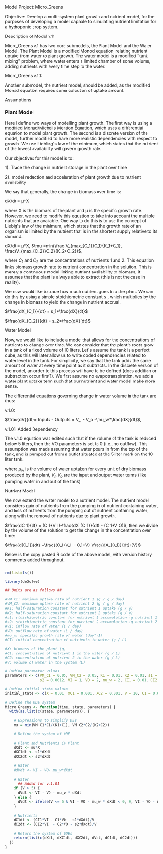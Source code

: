 Model Project: Micro_Greens

Objective: Develop a multi-system plant growth and nutrient model, for the purposes of developing a model capable to simulating nutrient limitation for a hydroponic crop system. 

Description of Model v.1:

Micro_Greens v.1 has two core submodels, the Plant Model and the Water Model. The Plant Model is a modified Monod equation, relating nutrient uptake from water to plant growth. The water model is a modified "tank mixing" problem, where water enters a limited chamber of some volume, adding nutrients with every time step to the water. 

Micro_Greens v.1.1:

Another submodel, the nutrient model, should be added, as the modified Monad equation requires some calcution of uptake amount.

Assumptions

### Plant Model

Here I define two ways of modelling plant growth. The first way is using a modified Monad/Michelis Mention Equation, which uses a differential equation to model plant growth. The second is a discrete version of the model, further modified to have more realistic dependencies with respect to growth.  We use Liebling's law of the minimum, which states that the nutrient of the lowest availability will govern growth rate. 

Our objectives for this model is to:

1). Trace the change in nutrient storage in the plant over time

2). model reduction and acceleration of plant growth due to nutrient availability



We say that generally, the change in biomass over time is:

dX/dt = μ*X

where X is the biomass of the plant and μ is the specific growth rate. However, we need to modify this equation to take into account the multiple nutrients that are available. One way to do this is to use the concept of Liebig's law of the minimum, which states that the growth rate of an organism is limited by the nutrient that is in the shortest supply relative to its demand.

dX/dt = μ*X, $\mu  =min(\frac{V_{max_{C_1}}C_1}{K_1+C_1}, \frac{V_{max_{C_2}}C_2}{K_2+C_2})$,

where $C_1$ and $C_2$ are the concentrations of nutrients 1 and 2.  This equation links biomass growth rate to nutrient concentration in the solution. This is merely a continuous model linking nutrient availability to biomass, it assumes that the plant is always able to extract (this is not the case in reality). 

We now would like to trace how much nutrient goes into the plant. We can do this by using a simple stoichiometric constant $s$ , which multiplies by the change in biomass to yield the change in nutrient accrual. 

$\frac{dX_{C_1}}{dt} = s_1*\frac{dX}{dt}$

$\frac{dX_{C_2}}{dt} = s_2*\frac{dX}{dt}$

Water Model

Now, we would like to include a model that allows for the concentrations of nutrients to change over time. We can consider that the plant's roots grow in a tank of a fixed volume of 10 liters. Let's assume the tank is a perfect cube, as this will later allow us to write coded dependencies related to water level in the tank. For simplicity, we say that the tank adds the same amount of water at every time point as it subtracts. In the discrete version of the model, an order to this process will have to be defined (does addition or subtraction occur first?).  We first assume no evapotranspiration, we add a water plant uptake term such that our nutrient and water model make more sense. 

The differential equations governing change in water volume in the tank are thus:

v.1.0:

$\frac{dV}{dt}= Inputs - Outputs = V_I - V_o -\mu_w*\frac{dX}{dt}$,

v.1.01: Added Dependency

The v.1.0 equation was edited such that if the volume of the tank is reduced below 5 liters, then the VO parameters is set to 0 (i.e., no outflow). This assumption was made assuming that water pours in from the top of the tank, and is pumped out from a outlet situated at the 5 liter mark on the 10 liter tank.  

where $\mu_w$ is the volume of water uptaken for every unit of dry biomass produced by the plant, $V_I, V_o$ are the input and output water terms (like pumping water in and out of the tank). 



Nutrient Model

We now extend the water model to a nutrient model. The nutrient model considers gain of nutrients from the pumping in of nutrient containing water, and loss of nutrients from the pumping out of nutrient containing water, along with the removal of nutrients due to plant growth. 

$\frac{dC_1}{dt} = (C_I*V_I)-\frac{dX_{C_1}}{dt} - (C_1*V_O)$, then we divide by the volume of the solution to get the change in the concentration over time:

$\frac{d[C_1]}{dt} =\frac{(C_I*V_I + C_1*V)-\frac{dX_{C_1}}{dt}}{V}$



Below is the copy pasted R code of the above model, with version history comments added throughout. 

```R

rm(list=ls())

library(deSolve)

## Units are as follows ##
  
#VM_C1: maximum uptake rate of nutrient 1 (g / g / day)
#VM_C2: maximum uptake rate of nutrient 2 (g / g / day)
#K1: half-saturation constant for nutrient 1 uptake (g / g)
#K2: half-saturation constant for nutrient 2 uptake (g / g)
#s1: stoichiometric constant for nutrient 1 accumulation (g nutrient 1 / g biomass)
#s2: stoichiometric constant for nutrient 2 accumulation (g nutrient 2 / g biomass)
#VI: inflow rate of water (L / day)
#VO: outflow rate of water (L / day)
#mu_w: specific growth rate of water (day^-1)
#CI: initial concentration of nutrients in water (g / L)

#X: biomass of the plant (g)
#C1: concentration of nutrient 1 in the water (g / L)
#C2: concentration of nutrient 2 in the water (g / L)
#V: volume of water in the system (L)

# Define parameter values
parameters <- c(VM_C1 = 0.05, VM_C2 = 0.05, K1 = 0.01, K2 = 0.01, s1 = 0.0012,
                s2 = 0.0012, VI = 1, VO = 2, mu_w = 2, CI1 = 0.01, CI2 = .01)

# Define initial state values
initial_state <- c(X = 0.01, XC1 = 0.001, XC2 = 0.001, V = 10, C1 = 0.05, C2 = 0.05)

# Define the ODE system
Micro_Greens <- function(time, state, parameters) {
  with(as.list(c(state, parameters)), {
    
    # Expressions to simplify DEs
    mu = min(VM_C1*C1/(K1+C1), VM_C2*C2/(K2+C2))
    
    # Define the system of ODE
    
    # Plant and Nutrients in Plant
    dXdt <- mu*X
    dXC1dt <- s1*dXdt
    dXC2dt <- s2*dXdt
    
    # Water
    #dVdt <- VI - VO- mu_w*dXdt
    
    # Water
      ## Added for v.1.01
    if (V > 5) {
      dVdt <- VI - VO - mu_w * dXdt
    } else {
      dVdt <- ifelse(V <= 5 & VI - VO - mu_w * dXdt < 0, 0, VI - VO - mu_w * dXdt)
    }
    
    # Nutrients
    dC1dt <- (CI1*VI - C1*VO - s1*dXdt)/V
    dC2dt <- (CI2*VI  - C2*VO - s2*dXdt)/V
    
    # Return the system of ODEs
    return(list(c(dXdt, dXC1dt, dXC2dt, dVdt, dC1dt, dC2dt)))
  })
}

```

